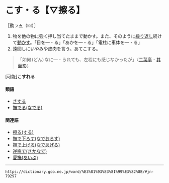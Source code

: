 # こす・る【▽擦る】

［動ラ五（四）］
1. 物を他の物に強く押し当てたままで動かす。また、そのように[繰り返し](くりかえす（繰り返す）)続けて[動かす](うごかす（動かす）)。「目を―・る」「あかを―・る」「電柱に車体を―・る」
2. 遠回しにいやみや皮肉を言う。あてこする。    
>「如何 (どん) なに―・られても、左程にも感じなかったが」〈[二葉亭](https://dictionary.goo.ne.jp/word/person/%E4%BA%8C%E8%91%89%E4%BA%AD%E5%9B%9B%E8%BF%B7/#jn-193187)・[其面影](https://dictionary.goo.ne.jp/word/%E5%85%B6%E9%9D%A2%E5%BD%B1/#jn-131125)〉
        

\[可能\]**こすれる**

#### 類語

-   [さする](https://dictionary.goo.ne.jp/word/%E6%91%A9%E3%82%8B/#jn-88074)
-   [撫でる(なでる)](https://dictionary.goo.ne.jp/word/%E6%92%AB%E3%81%A7%E3%82%8B/#jn-164363)

#### 関連語

-   [擦る(する)](https://dictionary.goo.ne.jp/word/%E6%93%A6%E3%82%8B_%28%E3%81%99%E3%82%8B%29/#jn-120520)
-   [撫で下ろす(なでおろす)](https://dictionary.goo.ne.jp/word/%E6%92%AB%E3%81%A7%E4%B8%8B%E3%82%8D%E3%81%99/#jn-164344)
-   [撫で上げる(なであげる)](https://dictionary.goo.ne.jp/word/%E6%92%AB%E3%81%A7%E4%B8%8A%E3%81%92%E3%82%8B/#jn-164341)
-   [逆撫で(さかなで)](https://dictionary.goo.ne.jp/word/%E9%80%86%E6%92%AB%E3%81%A7/#jn-86443)
-   [愛撫(あいぶ)](https://dictionary.goo.ne.jp/word/%E6%84%9B%E6%92%AB/#jn-1285)

---
`https://dictionary.goo.ne.jp/word/%E3%81%93%E3%81%99%E3%82%8B/#jn-79297`